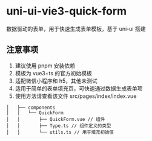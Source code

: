 # uni-ui-vie3-quick-form

数据驱动的表单，用于快速生成表单模板，基于 uni-ui 搭建

## 注意事项

1. 建议使用 pnpm 安装依赖
2. 模板为 vue3+ts 的官方初始模板
3. 适配微信小程序和 h5，其他未测试
4. 适用于简单的表单填充页，可快速通过数据生成表单项
5. 使用方法请查看该文件 src/pages/index/index.vue

```
│   ├── components
│   │   └── QuickForm
│   │       ├── QuickForm.vue // 组件
│   │       ├── Type.ts // 组件定义的类型
│   │       └── utils.ts // 用于填充初始值
```
